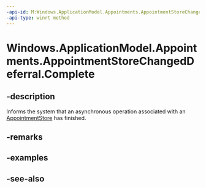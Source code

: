 ```yaml
---
-api-id: M:Windows.ApplicationModel.Appointments.AppointmentStoreChangedDeferral.Complete
-api-type: winrt method
---
```


<!-- Method syntax
public void Complete()
-->

# Windows.ApplicationModel.Appointments.AppointmentStoreChangedDeferral.Complete

## -description
Informs the system that an asynchronous operation associated with an [AppointmentStore](appointmentstore.md) has finished.

## -remarks

## -examples

## -see-also

